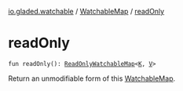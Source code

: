 [io.gladed.watchable](../index.md) / [WatchableMap](index.md) / [readOnly](./read-only.md)

# readOnly

`fun readOnly(): `[`ReadOnlyWatchableMap`](../-read-only-watchable-map.md)`<`[`K`](index.md#K)`, `[`V`](index.md#V)`>`

Return an unmodifiable form of this [WatchableMap](index.md).

